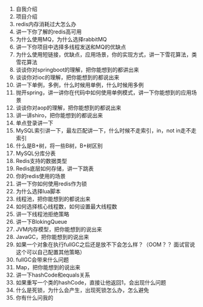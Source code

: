 1. 自我介绍
2. 项目介绍
3. redis内存消耗过大怎么办
4. 讲一下你了解的redis高可用
5. 为什么使用MQ，为什么选择rabbitMQ
6. 讲一下你项目中选择多线程发送和MQ的优缺点
7. 为什么使用短链接，优缺点，应用场景，你的实现方式，讲一下雪花算法，类雪花算法
8. 谈谈你对springboot的理解，把你能想到的都讲出来
9. 谈谈你对ioc的理解，把你能想到的都说出来
10. 讲一下单例，多例，什么时候用单例，什么时候用多例
11. 抛开spring，讲一讲你在代码中如何使用单例模式，讲一下你能想到的应用场景
12. 谈谈你对aop的理解，把你能想到的都说出来
13. 讲一讲shiro，把你能想到的都说出来
14. 单点登录讲一下
15. MySQL索引讲一下，最左匹配讲一下，什么时候不走索引，in，not in走不走索引
16. 什么是B+树，将一些B树，B+树区别
17. MySQL分库分表
18. Redis支持的数据类型
19. Redis底层如何存储，讲一下跳表
20. 你的redis使用的场景
21. 讲一下你如何使用redis作为锁
22. 为什么选择lua脚本
23. 线程池，把你能想到的都说出来
24. 如何选择核心线程数，如何设置最大线程数
25. 讲一下线程池拒绝策略
26. 讲一下BlokingQueue
27. JVM内存模型，把你能想到的说出来
28. JavaGC，把你能想到的说出来
29. 如果一个对象在执行fullGC之后还是放不下会怎么样？（OOM？？ 面试官说这个可以自己配置其他策略）
30. fullGC会带来什么问题
31. Map，把你能想到的说出来
32. 讲一下hashCode和equals关系
33. 如果重写一个类的hashCode，直接让他返回1，会出现什么问题
34. 什么是死锁，为什么会产生，出现死锁怎么办，怎么避免
35. 你有什么问我的